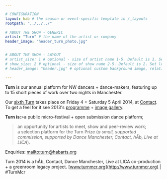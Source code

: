 ```yaml
---

# CONFIGURATION
layout: hab # the season or event-specific template in /_layouts
rootpath: "../../../"

# ABOUT THE SHOW - GENERIC
artist: "Turn" # the name of the artist or company
header_image: "header_turn_photo.jpg"   


# ABOUT THE SHOW - LAYOUT
# artist_size: 1 # optional - size of artist name 1-5. Default is 1. Set longer names to lower values
# show_size: 2 # optional - size of show name 2-5. Default is 2. Set longer names to lower values
# header_image: "header.jpg" # optional custom background image, relative to current page

---
```

**Turn** is our annual platform for NW dancers + dance-makers, featuring up to 15 short pieces of work over two nights in Manchester.       
       
Our [sixth Turn](/current/2014-turn) takes place on Friday 4 + Saturday 5 April 2014, at [Contact](http://contactmcr.com). To get a feel for it see 2013's [programme](/archive/2013-turn) + [image gallery](/galleries/2013-turn).       
       
**Turn is:**>a public micro-festival + open submission dance platform;        
>an opportunity for artists to meet, show and peer-review work;        
>a selection platform for the Turn Prize (*a small, supported commission, supported by Dance Manchester, Contact, hÅb, Live at LICA*).        
        
Enquiries: <mailto:turn@habarts.org>        
        
Turn 2014 is a hÅb, Contact, Dance Manchester, Live at LICA co-production + a greenroom legacy project. [www.turnmcr.org](http://www.turnmcr.org) | #TurnMcr
